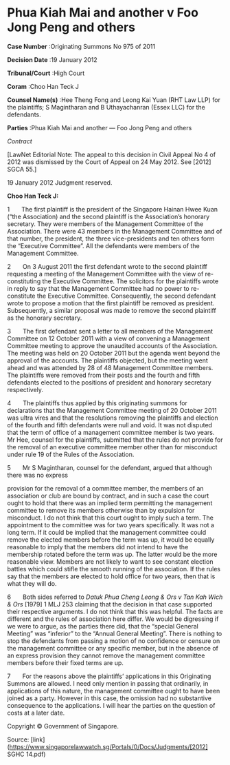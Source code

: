# Phua Kiah Mai and another v Foo Jong Peng and others 



**Case Number** :Originating Summons No 975 of 2011 

**Decision Date** :19 January 2012 

**Tribunal/Court** :High Court 

**Coram** :Choo Han Teck J 

**Counsel Name(s)** :Hee Theng Fong and Leong Kai Yuan (RHT Law LLP) for the plaintiffs; S Magintharan and B Uthayachanran (Essex LLC) for the defendants. 

**Parties** :Phua Kiah Mai and another — Foo Jong Peng and others 

_Contract_ 

[LawNet Editorial Note: The appeal to this decision in Civil Appeal No 4 of 2012 was dismissed by the Court of Appeal on 24 May 2012. See <span class="citation">[2012] SGCA 55</span>.] 

19 January 2012 Judgment reserved. 

**Choo Han Teck J:** 

1       The first plaintiff is the president of the Singapore Hainan Hwee Kuan (“the Association) and the second plaintiff is the Association’s honorary secretary. They were members of the Management Committee of the Association. There were 43 members in the Management Committee and of that number, the president, the three vice-presidents and ten others form the “Executive Committee”. All the defendants were members of the Management Committee. 

2       On 3 August 2011 the first defendant wrote to the second plaintiff requesting a meeting of the Management Committee with the view of re-constituting the Executive Committee. The solicitors for the plaintiffs wrote in reply to say that the Management Committee had no power to re-constitute the Executive Committee. Consequently, the second defendant wrote to propose a motion that the first plaintiff be removed as president. Subsequently, a similar proposal was made to remove the second plaintiff as the honorary secretary. 

3       The first defendant sent a letter to all members of the Management Committee on 12 October 2011 with a view of convening a Management Committee meeting to approve the unaudited accounts of the Association. The meeting was held on 20 October 2011 but the agenda went beyond the approval of the accounts. The plaintiffs objected, but the meeting went ahead and was attended by 28 of 48 Management Committee members. The plaintiffs were removed from their posts and the fourth and fifth defendants elected to the positions of president and honorary secretary respectively. 

4       The plaintiffs thus applied by this originating summons for declarations that the Management Committee meeting of 20 October 2011 was ultra vires and that the resolutions removing the plaintiffs and election of the fourth and fifth defendants were null and void. It was not disputed that the term of office of a management committee member is two years. Mr Hee, counsel for the plaintiffs, submitted that the rules do not provide for the removal of an executive committee member other than for misconduct under rule 19 of the Rules of the Association. 

5       Mr S Magintharan, counsel for the defendant, argued that although there was no express 


provision for the removal of a committee member, the members of an association or club are bound by contract, and in such a case the court ought to hold that there was an implied term permitting the management committee to remove its members otherwise than by expulsion for misconduct. I do not think that this court ought to imply such a term. The appointment to the committee was for two years specifically. It was not a long term. If it could be implied that the management committee could remove the elected members before the term was up, it would be equally reasonable to imply that the members did not intend to have the membership rotated before the term was up. The latter would be the more reasonable view. Members are not likely to want to see constant election battles which could stifle the smooth running of the association. If the rules say that the members are elected to hold office for two years, then that is what they will do. 

6       Both sides referred to _Datuk Phua Cheng Leong & Ors v Tan Kah Wich & Ors_ [1979] 1 MLJ 253 claiming that the decision in that case supported their respective arguments. I do not think that this was helpful. The facts are different and the rules of association here differ. We would be digressing if we were to argue, as the parties there did, that the “special General Meeting” was “inferior” to the “Annual General Meeting”. There is nothing to stop the defendants from passing a motion of no confidence or censure on the management committee or any specific member, but in the absence of an express provision they cannot remove the management committee members before their fixed terms are up. 

7       For the reasons above the plaintiffs’ applications in this Originating Summons are allowed. I need only mention in passing that ordinarily, in applications of this nature, the management committee ought to have been joined as a party. However in this case, the omission had no substantive consequence to the applications. I will hear the parties on the question of costs at a later date. 

 Copyright © Government of Singapore. 


Source: [link](https://www.singaporelawwatch.sg/Portals/0/Docs/Judgments/[2012] SGHC 14.pdf)
